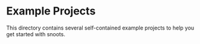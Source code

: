 # Example Projects

This directory contains several self-contained example projects to help you get
started with snoots.
